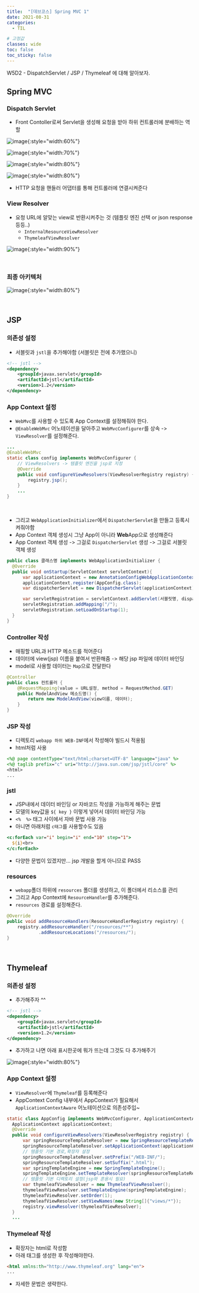 ```yaml
---
title:  "[데브코스] Spring MVC 1"
date: 2021-08-31
categories: 
  - TIL

# 고정값
classes: wide
toc: false
toc_sticky: false
---
```


W5D2 - DispatchServlet / JSP / Thymeleaf 에 대해 알아보자.

## Spring MVC

### Dispatch Servlet

- Front Contoller로써 Servlet을 생성해 요청을 받아 하위 컨트롤러에 분배하는 역할

![image](https://user-images.githubusercontent.com/71180414/131507536-bcc149e7-61f5-465b-b9cd-d1316db4b2cc.png){:style="width:60%"}

![image](https://user-images.githubusercontent.com/71180414/131508183-005f487c-a834-4d2f-b7b5-2a849186b307.png){:style="width:70%"}

![image](https://user-images.githubusercontent.com/71180414/131508683-437ef7b3-c03a-4a43-897f-0777cebeecf2.png){:style="width:80%"}

![image](https://user-images.githubusercontent.com/71180414/131514262-43b0a5a2-113a-4d5e-b9e3-fb201bd7fe1d.png){:style="width:80%"}

- HTTP 요청을 핸들러 어댑터를 통해 컨트롤러에 연결시켜준다

### View Resolver

- 요청 URL에 알맞는 view로 반환시켜주는 것 (템플릿 엔진 선택 or json response 등등..)
  - `InternalResourceViewResolver`
  - `ThymeleafViewResolver`

![image](https://user-images.githubusercontent.com/71180414/131515396-7a23ffe0-f0f8-496d-9cf7-9e8c46fd2237.png){:style="width:90%"}

<br>

### 최종 아키텍처

![image](https://user-images.githubusercontent.com/71180414/131516025-523a4b53-f8cd-49ad-8160-6e52908ab2b9.png){:style="width:80%"}

<br>

## JSP

### 의존성 설정

- 서블릿과 `jstl`을 추가해야함 (서블릿은 전에 추가했으니)

```xml
<!-- jstl -->
<dependency>
	<groupId>javax.servlet</groupId>
	<artifactId>jstl</artifactId>
	<version>1.2</version>
</dependency>
```

### App Context 설정

- `WebMvc`를 사용할 수 있도록 App Context를 설정해줘야 한다.
- `@EnableWebMvc` 어노테이션을 달아주고 `WebMvcConfigurer`를 상속 -> `ViewResolver`를 설정해준다.

```java
...
@EnableWebMvc
static class config implements WebMvcConfigurer {
    // ViewResolvers -> 템플릿 엔진을 jsp로 지정
    @Override
    public void configureViewResolvers(ViewResolverRegistry registry) {
        registry.jsp();
    }
    ...
}
```

<br>

- 그리고 `WebApplicationInitializer`에서 `DispatcherServlet`을 만들고 등록시켜줘야함
- App Context 객체 생성시 그냥 App이 아니라 **Web**App으로 생성해준다
- App Context 객체 생성 -> 그걸로 `DispatcherServlet` 생성 -> 그걸로 서블릿 객체 생성

```java
public class 클래스명 implements WebApplicationInitializer {
  @Override
  public void onStartup(ServletContext servletContext){
      var applicationContext = new AnnotationConfigWebApplicationContext();
      applicationContext.register(AppConfig.class);
      var dispatcherServlet = new DispatcherServlet(applicationContext);

      var servletRegistration = servletContext.addServlet(서블릿명, dispatcherServlet);
      servletRegistration.addMapping("/");
      servletRegistration.setLoadOnStartup(1);
  }
}
```

### Controller 작성

- 매핑할 URL과 HTTP 메소드를 적어준다
- 데이터에 view(jsp) 이름을 붙여서 반환해줌 -> 해당 jsp 파일에 데이터 바인딩
- model로 사용할 데이터는 `Map`으로 전달한다

```java
@Controller
public class 컨트롤러 {
    @RequestMapping(value = URL설정, method = RequestMethod.GET)
    public ModelAndView 메소드명() {
        return new ModelAndView(view이름, 데이터);
    }
}
```

### JSP 작성

- 디렉토리 `webapp 하위 WEB-INF`에서 작성해야 빌드시 적용됨
- html처럼 사용

```jsp
<%@ page contentType="text/html;charset=UTF-8" language="java" %>
<%@ taglib prefix="c" uri="http://java.sun.com/jsp/jstl/core" %>
<html>
...
```

### jstl

- JSP내에서 데이터 바인딩 or 자바코드 작성을 가능하게 해주는 문법
- 모델의 key값을 `${ key }` 이렇게 넣어서 데이터 바인딩 가능
- `<%  %>` 태그 사이에서 자바 문법 사용 가능
- 아니면 아래처럼 `c태그`를 사용할수도 있음

```jsp
<c:forEach var="i" begin="i" end="10" step="1">
  ${i}<br>
</c:forEach>
```

- 다양한 문법이 있겠지만... jsp 개발을 할게 아니므로 PASS

### resources

- `webapp`폴더 하위에 `resources` 폴더를 생성하고, 이 폴더에서 리소스를 관리
- 그리고 App Context에 `ResourceHandler`를 추가해준다.
- `resources` 경로를 설정해준다.

```java
@Override
public void addResourceHandlers(ResourceHandlerRegistry registry) {
    registry.addResourceHandler("/resources/**")
            .addResourceLocations("/resources/");
}
```

<br>

## Thymeleaf

### 의존성 설정

- 추가해주자 ^^

```xml
<!-- jstl -->
<dependency>
	<groupId>javax.servlet</groupId>
	<artifactId>jstl</artifactId>
	<version>1.2</version>
</dependency>
```

- 추가하고 나면 아래 표시한곳에 뭐가 뜨는데 그것도 다 추가해주기

![image](https://user-images.githubusercontent.com/71180414/131565806-fe8d9a3c-d9d4-4378-96ab-ac6c9328a08e.png){:style="width:80%"}

### App Context 설정

- `ViewResolver`에 `Thymeleaf`를 등록해준다
- AppContext Config 내부에서 AppContext가 필요해서 `ApplicationContextAware` 어노테이션으로 의존성주입~

```java
static class AppConfig implements WebMvcConfigurer, ApplicationContextAware {
  ApplicationContext applicationContext;
  @Override
  public void configureViewResolvers(ViewResolverRegistry registry) {
      var springResourceTemplateResolver = new SpringResourceTemplateResolver();
      springResourceTemplateResolver.setApplicationContext(applicationContext);
      // 템플릿 기본 경로,확장자 설정
      springResourceTemplateResolver.setPrefix("/WEB-INF/");
      springResourceTemplateResolver.setSuffix(".html");
      var springTemplateEngine = new SpringTemplateEngine();
      springTemplateEngine.setTemplateResolver(springResourceTemplateResolver);
      // 템플릿 기본 디렉토리 설정(jsp와 혼용시 필요)
      var thymeleafViewResolver = new ThymeleafViewResolver();
      thymeleafViewResolver.setTemplateEngine(springTemplateEngine);
      thymeleafViewResolver.setOrder(1);
      thymeleafViewResolver.setViewNames(new String[]{"views/*"});
      registry.viewResolver(thymeleafViewResolver);
  }
  ...
```

### Thymeleaf 작성

- 확장자는 html로 작성함
- 아래 태그를 생성한 후 작성해야한다.

```html
<html xmlns:th="http://www.thymeleaf.org" lang="en">
...
```

- 자세한 문법은 생략한다.


<br>